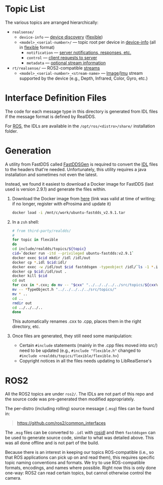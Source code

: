 
# Topic List

The various topics are arranged hierarchically:

* `realsense/`
    * `device-info` — [device discovery](../../../doc/discovery.md) ([flexible](flexible/))
    * `<model>_<serial-number>/` — topic root per device in [device-info](../../doc/discovery.md) (all in [flexible](flexible/) format)
        * `notification` — [server notifications, responses, etc.](../../../doc/notifications.md)
        * `control` — [client requests to server](../../../doc/control.md)
        * `metadata` — [optional stream information](../../../doc/metadata.md)
* `rt/realsense/` — ROS2-compatible [streams](../../../doc/streaming.md)
    * `<model>_<serial-number>_<stream-name>` — [Image](https://github.com/ros2/common_interfaces/blob/rolling/sensor_msgs/msg/Image.msg)/[Imu](https://github.com/ros2/common_interfaces/blob/rolling/sensor_msgs/msg/Imu.msg) stream supported by the device (e.g., Depth, Infrared, Color, Gyro, etc.)

# Interface Definition Files

The code for each message type in this directory is generated from IDL files if the message format is defined by RealDDS.

For [ROS](#ros2), the IDLs are available in the `/opt/ros/<distro>/share/` installation folder.

# Generation

A utility from FastDDS called [FastDDSGen](https://fast-dds.docs.eprosima.com/en/latest/fastddsgen/introduction/introduction.html#fastddsgen-intro) is required to convert the [IDL](https://fast-dds.docs.eprosima.com/en/latest/fastddsgen/dataTypes/dataTypes.html) files to the headers that're needed.
Unfortunately, this utility requires a java installation and sometimes not even the latest.

Instead, we found it easiest to download a Docker image for FastDDS (last used is version 2.9.1) and generate the files within.

1. Download the Docker image from [here](https://www.eprosima.com/index.php?option=com_ars&view=browses&layout=normal) (link was valid at time of writing; if no longer, register with eProsima and update it)

    ```zsh
    docker load -i /mnt/c/work/ubuntu-fastdds_v2.9.1.tar
    ```

2. In a `zsh` shell:

    ```zsh
    # from third-party/realdds/
    #
    for topic in flexible
    do
    cd include/realdds/topics/${topic}
    cid=`docker run -itd --privileged ubuntu-fastdds:v2.9.1`
    docker exec $cid mkdir /idl /idl/out
    docker cp *.idl $cid:idl/
    docker exec -w /idl/out $cid fastddsgen -typeobject /idl/`ls -1 *.idl`
    docker cp $cid:/idl/out .
    docker kill $cid
    cd out
    for cxx in *.cxx; do mv -- "$cxx" "../../../../../src/topics/${cxx%.cxx}.cpp"; done
    mv -- *TypeObject.h "../../../../../src/topics/"
    mv * ..
    cd ..
    rmdir out
    cd ../../../..
    done
    ```

    This automatically renames .cxx to .cpp, places them in the right directory, etc.

3. Once files are generated, they still need some manipulation:
    * Certain `#include` statements (mainly in the .cpp files moved into src/) need to be updated (e.g., `#include "flexible.h"`  changed to `#include <realdds/topics/flexible/flexible.h>`)
    * Copyright notices in all the files needs updating to LibRealSense's

# ROS2

All the ROS2 topics are under `ros2/`. The IDLs are not part of this repo and the source code was pre-generated then modified appropriately.

The per-distro (including rolling) source message (`.msg`) files can be found in:
>https://github.com/ros2/common_interfaces

The `.msg` files can be converted to `.idl` with [rosidl](https://docs.ros.org/en/rolling/Concepts/About-Internal-Interfaces.html#the-rosidl-repository) and then `fastddsgen` can be used to generate source code, similar to what was detailed above. This was all done offline and is not part of the build.

Because there is an interest in keeping our topics ROS-compatible (i.e., so that ROS applications can pick up on and read them), this requires specific topic naming conventions and formats. We try to use ROS-compatible formats, encodings, and names where possible. Right now this is only done one-way: ROS2 can read certain topics, but cannot otherwise control the camera.
